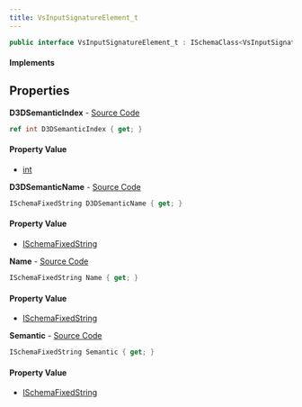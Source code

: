 ```yaml
---
title: VsInputSignatureElement_t
---
```


```csharp
public interface VsInputSignatureElement_t : ISchemaClass<VsInputSignatureElement_t>, ISchemaField, ISchemaClass, INativeHandle
```

#### Implements

## Properties

**D3DSemanticIndex** - [Source Code](https://github.com/swiftly-solution/swiftlys2/blob/master/managed/src/SwiftlyS2.Generated/Schemas/Interfaces/VsInputSignatureElement_t.cs#L22)

```csharp
ref int D3DSemanticIndex { get; }
```

#### Property Value

- [int](https://learn.microsoft.com/dotnet/api/system.int32)

**D3DSemanticName** - [Source Code](https://github.com/swiftly-solution/swiftlys2/blob/master/managed/src/SwiftlyS2.Generated/Schemas/Interfaces/VsInputSignatureElement_t.cs#L20)

```csharp
ISchemaFixedString D3DSemanticName { get; }
```

#### Property Value

- [ISchemaFixedString](/docs/api/shared/schemas/ischemafixedstring)

**Name** - [Source Code](https://github.com/swiftly-solution/swiftlys2/blob/master/managed/src/SwiftlyS2.Generated/Schemas/Interfaces/VsInputSignatureElement_t.cs#L16)

```csharp
ISchemaFixedString Name { get; }
```

#### Property Value

- [ISchemaFixedString](/docs/api/shared/schemas/ischemafixedstring)

**Semantic** - [Source Code](https://github.com/swiftly-solution/swiftlys2/blob/master/managed/src/SwiftlyS2.Generated/Schemas/Interfaces/VsInputSignatureElement_t.cs#L18)

```csharp
ISchemaFixedString Semantic { get; }
```

#### Property Value

- [ISchemaFixedString](/docs/api/shared/schemas/ischemafixedstring)

